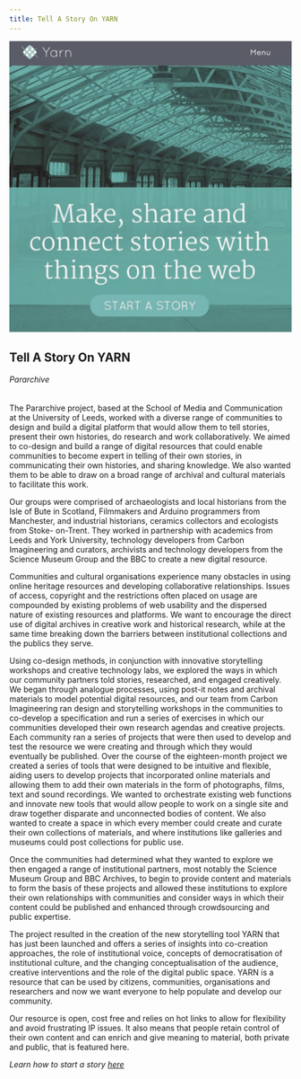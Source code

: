 ```yaml
---
title: Tell A Story On YARN
---
```


![](images/16.jpg)

## Tell A Story On YARN
*Pararchive*
<br />
<br />
<br />
The Pararchive project, based at the School of Media and Communication at the University of Leeds, worked with a diverse range of communities to design and build a digital platform that would allow them to tell stories, present their own histories, do research and work collaboratively. We aimed to co-design and build a range of digital resources that could enable communities to become expert in telling of their own stories, in communicating their own histories, and sharing knowledge. We also wanted them to be able to draw on a broad range of archival and cultural materials to facilitate this work.

Our groups were comprised of archaeologists and local historians from the Isle of Bute in Scotland, Filmmakers and Arduino programmers from Manchester, and industrial historians, ceramics collectors and ecologists from Stoke- on-Trent. They worked in partnership with academics from Leeds and York University, technology developers from Carbon Imagineering and curators, archivists and technology developers from the Science Museum Group and the BBC to create a new digital resource.

Communities and cultural organisations experience many obstacles in using online heritage resources and developing collaborative relationships. Issues of access, copyright and the restrictions often placed on usage are compounded by existing problems of web usability and the dispersed nature of existing resources and platforms. We want to encourage the direct use of digital archives in creative work and historical research, while at the same time breaking down the barriers between institutional collections and the publics they serve.

Using co-design methods, in conjunction with innovative storytelling workshops and creative technology labs, we explored the ways in which our community partners told stories, researched, and engaged creatively. We began through analogue processes, using post-it notes and archival materials to model potential digital resources, and our team from Carbon Imagineering ran design and storytelling workshops in the communities to co-develop a specification and run a series of exercises in which our communities developed their own research agendas and creative projects. Each community ran a series of projects that were then used to develop and test the resource we were creating and through which they would eventually be published. Over the course of the eighteen-month project we created a series of tools that were designed to be intuitive and flexible, aiding users to develop projects that incorporated online materials and allowing them to add their own materials in the form of photographs, films, text and sound recordings. We wanted to orchestrate existing web functions and innovate new tools that would allow people to work on a single site and draw together disparate and unconnected bodies of content. We also wanted to create a space in which every member could create and curate their own collections of materials, and where institutions like galleries and museums could post collections for public use.

Once the communities had determined what they wanted to explore we then engaged a range of institutional partners, most notably the Science Museum Group and BBC Archives, to begin to provide content and materials to form the basis of these projects and allowed these institutions to explore their own relationships with communities and consider ways in which their content could be published and enhanced through crowdsourcing and public expertise.

The project resulted in the creation of the new storytelling tool YARN that has just been launched and offers a series of insights into co-creation approaches, the role of institutional voice, concepts of democratisation of institutional culture, and the changing conceptualisation of the audience, creative interventions and the role of the digital public space. YARN is a resource that can be used
by citizens, communities, organisations and researchers and now we want everyone to help populate and develop our community.

Our resource is open, cost free and relies on hot links to allow for flexibility and avoid frustrating IP issues. It also means that people retain control of their own content and can enrich and give meaning to material, both private and public, that is featured here.

*Learn how to start a story <a href="http://beta.pararchive.com/stories/120">here</a>*
